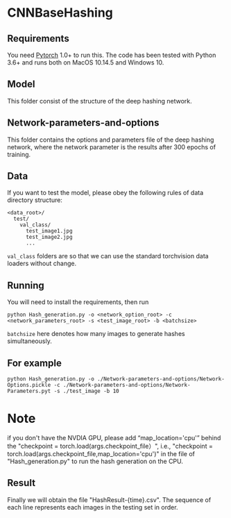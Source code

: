 # CNNBaseHashing

## Requirements

You need [Pytorch](https://pytorch.org/) 1.0+ to run this. The code has been tested with Python 3.6+ and runs both on MacOS 10.14.5 and Windows 10.

## Model

This folder consist of the structure of the deep hashing network.


## Network-parameters-and-options

This folder contains the options and parameters file of the deep hashing network, where the network parameter is the results after 300 epochs of training.


## Data

If you want to test the model, please obey the following rules of data directory structure:
```
<data_root>/
  test/
    val_class/
      test_image1.jpg
      test_image2.jpg
      ...
```

```val_class``` folders are so that we can use the standard torchvision data loaders without change.

## Running

You will need to install the requirements, then run 
```
python Hash_generation.py -o <network_option_root> -c <network_parameters_root> -s <test_image_root> -b <batchsize>
``` 
```batchsize``` here denotes how many images to generate hashes simultaneously.


## For example
```
python Hash_generation.py -o ./Network-parameters-and-options/Network-Options.pickle -c ./Network-parameters-and-options/Network-Parameters.pyt -s ./test_image -b 10
```

# Note 

if you don't have the NVDIA GPU, please add “map_location='cpu'” behind the "checkpoint = torch.load(args.checkpoint_file）", i.e., "checkpoint = torch.load(args.checkpoint_file,map_location='cpu')" in the file of "Hash_generation.py" to run the hash generation on the CPU.


## Result

Finally we will obtain the file "HashResult-{time}.csv". The sequence of each line represents each images in the testing set in order. 



